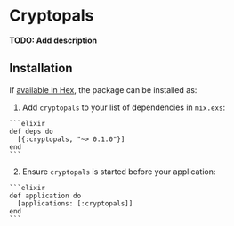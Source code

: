 # Cryptopals

**TODO: Add description**

## Installation

If [available in Hex](https://hex.pm/docs/publish), the package can be installed as:

  1. Add `cryptopals` to your list of dependencies in `mix.exs`:

    ```elixir
    def deps do
      [{:cryptopals, "~> 0.1.0"}]
    end
    ```

  2. Ensure `cryptopals` is started before your application:

    ```elixir
    def application do
      [applications: [:cryptopals]]
    end
    ```

